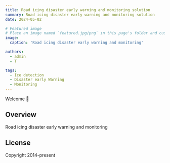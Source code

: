 ```yaml
---
title: Road icing disaster early warning and monitoring solution
summary: Road icing disaster early warning and monitoring solution
date: 2024-05-02

# Featured image
# Place an image named `featured.jpg/png` in this page's folder and customize its options here.
image:
  caption: 'Road icing disaster early warning and monitoring'

authors:
  - admin
  - T

tags:
  - Ice detection
  - Disaster early Warning
  - Monitoring
---
```


Welcome 👋

## Overview
Road icing disaster early warning and monitoring

## License

Copyright 2014-present 

